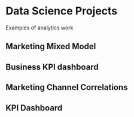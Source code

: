 # Data Science Projects
Examples of analytics work

## Marketing Mixed Model 

## Business KPI dashboard

## Marketing Channel Correlations

## KPI Dashboard
